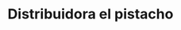 ---
title: "Distribuidora el pistacho"
url: /barcelona/distribuidora-el-pistacho/
shop: Lebensmittel
---